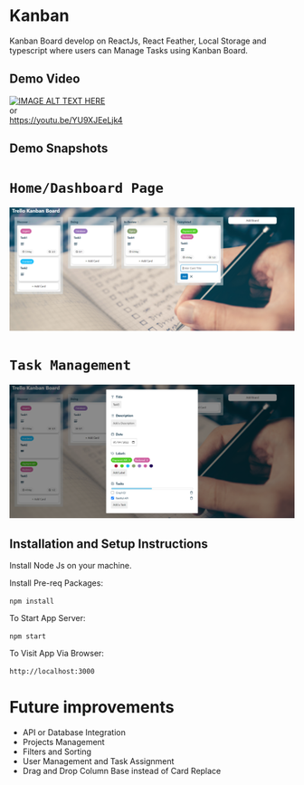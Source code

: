 # Kanban

Kanban Board develop on ReactJs, React Feather, Local Storage and typescript where users can Manage Tasks using Kanban Board.

## Demo Video

[![IMAGE ALT TEXT HERE](https://img.youtube.com/vi/YU9XJEeLjk4/0.jpg)](https://youtu.be/YU9XJEeLjk4) \
or\
https://youtu.be/YU9XJEeLjk4


## Demo Snapshots

# `Home/Dashboard Page`

![alt text](screenshots/home.png)

# `Task Management`

![alt text](screenshots/task_manager.png)

## Installation and Setup Instructions

Install Node Js on your machine.

Install Pre-req Packages:

`npm install`

To Start App Server:

`npm start`

To Visit App Via Browser:

`http://localhost:3000`

# Future improvements

- API or Database Integration
- Projects Management
- Filters and Sorting
- User Management and Task Assignment
- Drag and Drop Column Base instead of Card Replace
